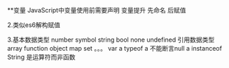 **变量
JavaScript中变量使用前需要声明
变量提升
先命名 后赋值

2.类似es6解构赋值

3.基本数据类型
number
symbol
string
bool
none
undefined
引用数据类型
array
function
object
map
set
。。。
var a
typeof a 不能断言null
a instanceof String
是运算符而非函数